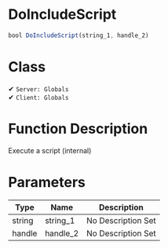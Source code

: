 # DoIncludeScript
```js
bool DoIncludeScript(string_1, handle_2)
```
# Class
✔ `Server: Globals`  
✔ `Client: Globals`  

# Function Description
Execute a script (internal)
# Parameters
Type|Name|Description
--|--|--
string|string_1|No Description Set
handle|handle_2|No Description Set
